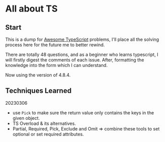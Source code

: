 # All about TS

## Start

This is a dump for [Awesome TypeScript](https://github.com/semlinker/awesome-typescript/issues) problems, I'll place all the solving process here for the future me to better rewind.

There are totally 48 questions, and as a beginner who learns typescript, I will firstly digest the comments of each issue. After, formatting the knowledge into the form which I can understand.

Now using the version of 4.8.4.

## Techniques Learned

20230306

- use `Pick` to make sure the return value only contains the keys in the given object.
- TS Overload & its alternatives.
- Partial, Required, Pick, Exclude and Omit => combine these tools to set optional or set required attributes.
